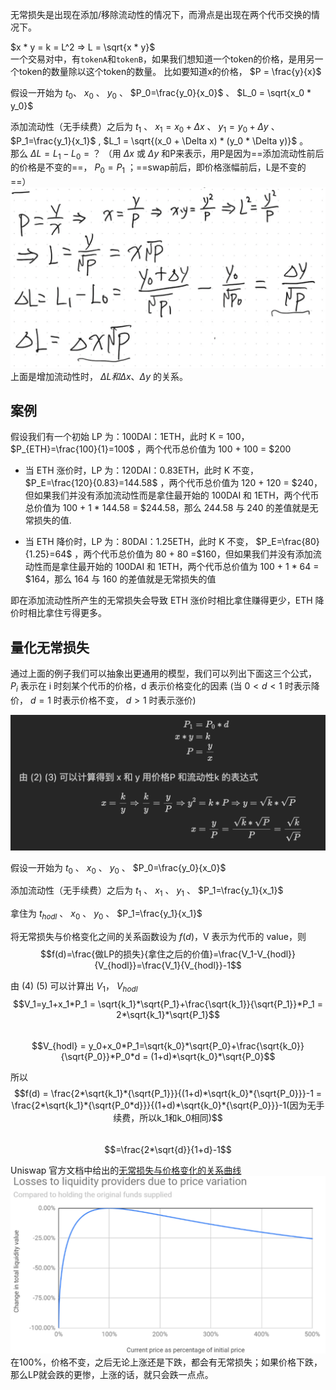 无常损失是出现在添加/移除流动性的情况下，而滑点是出现在两个代币交换的情况下。

$x * y = k = L^2 => L = \sqrt{x * y}$  
一个交易对中，有`tokenA`和`tokenB`，如果我们想知道一个token的价格，是用另一个token的数量除以这个token的数量。
比如要知道x的价格， $P = \frac{y}{x}$  

假设一开始为 $t_0$、 $x_0$ 、 $y_0$ 、 $P_0=\frac{y_0}{x_0}$ 、 $L_0 = \sqrt{x_0 * y_0}$  

添加流动性（无手续费）之后为 $t_1$ 、 $x_1 = x_0 + \Delta x$ 、 $y_1 = y_0 +\Delta y$ 、 $P_1=\frac{y_1}{x_1}$ , $L_1 = \sqrt{(x_0 + \Delta x) * (y_0 * \Delta y)}$ 。  
那么 $\Delta L = L_1 - L_0 = ？$ （用 $\Delta x$ 或 $\Delta y$ 和P来表示，用P是因为==添加流动性前后的价格是不变的==， $P_0 = P_1$ ；==swap前后，即价格涨幅前后，L是不变的==）  
![31](./img/31.png)  
上面是增加流动性时， $\Delta L 和 \Delta x 、 \Delta y$ 的关系。

## 案例
假设我们有一个初始 LP 为：100DAI：1ETH，此时 K = 100， $P_{ETH}=\frac{100}{1}=100$ ，两个代币总价值为 100 + 100 = $200

- 当 ETH 涨价时，LP 为：120DAI：0.83ETH，此时 K 不变， $P_E=\frac{120}{0.83}=144.58$ ，两个代币总价值为 120 + 120 = $240，但如果我们并没有添加流动性而是拿住最开始的 100DAI 和 1ETH，两个代币总价值为 100 + 1 * 144.58 = $244.58，那么 244.58 与 240 的差值就是无常损失的值.

- 当 ETH 降价时，LP 为：80DAI：1.25ETH，此时 K 不变， $P_E=\frac{80}{1.25}=64$ ，两个代币总价值为 80 + 80 =$160，但如果我们并没有添加流动性而是拿住最开始的 100DAI 和 1ETH，两个代币总价值为 100 + 1 * 64 = $164，那么 164 与 160 的差值就是无常损失的值

即在添加流动性所产生的无常损失会导致 ETH 涨价时相比拿住赚得更少，ETH 降价时相比拿住亏得更多。

## 量化无常损失
通过上面的例子我们可以抽象出更通用的模型，我们可以列出下面这三个公式， $P_i$ 表示在 i 时刻某个代币的价格，d 表示价格变化的因素 (当 $0 \lt d \lt 1$ 时表示降价， $d=1$ 时表示价格不变， $d \gt 1$ 时表示涨价)  

![39](./img/39.png)

假设一开始为 $t_0$ 、 $x_0$ 、 $y_0$ 、 $P_0=\frac{y_0}{x_0}$  

添加流动性（无手续费）之后为 $t_1$ 、 $x_1$ 、 $y_1$ 、 $P_1=\frac{y_1}{x_1}$  

拿住为 $t_{hodl}$ 、 $x_0$ 、 $y_0$ 、 $P_1=\frac{y_1}{x_1}$  

将无常损失与价格变化之间的关系函数设为 $f(d)$，V 表示为代币的 value，则
$$f(d)=\frac{做LP的损失}{拿住之后的价值}=\frac{V_1-V_{hodl}}{V_{hodl}}=\frac{V_1}{V_{hodl}}-1$$

由 (4) (5) 可以计算出 $V_1$， $V_{hodl}$  
$$V_1=y_1+x_1*P_1 = \sqrt{k_1}*\sqrt{P_1}+\frac{\sqrt{k_1}}{\sqrt{P_1}}*P_1 = 2*\sqrt{k_1}*\sqrt{P_1}$$  
$$V_{hodl} = y_0+x_0*P_1=\sqrt{k_0}*\sqrt{P_0}+\frac{\sqrt{k_0}}{\sqrt{P_0}}*P_0*d = (1+d)*\sqrt{k_0}*\sqrt{P_0}$$  

所以  
$$f(d) = \frac{2*\sqrt{k_1}*{\sqrt{P_1}}}{(1+d)*\sqrt{k_0}*{\sqrt{P_0}}}-1 = \frac{2*\sqrt{k_1}*{\sqrt{P_0*d}}}{(1+d)*\sqrt{k_0}*{\sqrt{P_0}}}-1(因为无手续费，所以k_1和k_0相同)$$  
$$=\frac{2*\sqrt{d}}{1+d}-1$$  

Uniswap 官方文档中给出的[无常损失与价格变化的关系曲线](https://docs.uniswap.org/contracts/v2/concepts/advanced-topics/understanding-returns)  
![32](./img/32.png)  
在100%，价格不变，之后无论上涨还是下跌，都会有无常损失；如果价格下跌，那么LP就会跌的更惨，上涨的话，就只会跌一点点。




 





















